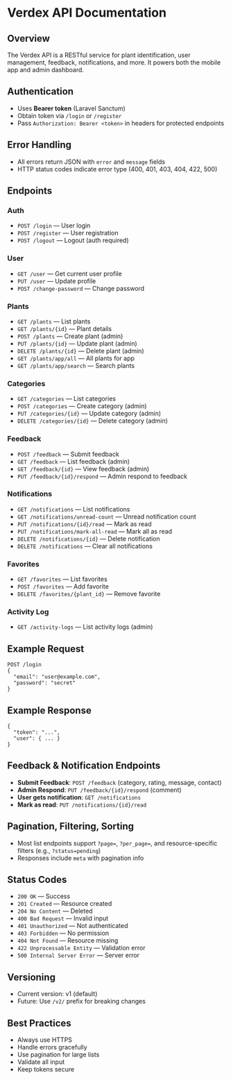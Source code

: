 # Verdex API Documentation

## Overview
The Verdex API is a RESTful service for plant identification, user management, feedback, notifications, and more. It powers both the mobile app and admin dashboard.

## Authentication
- Uses **Bearer token** (Laravel Sanctum)
- Obtain token via `/login` or `/register`
- Pass `Authorization: Bearer <token>` in headers for protected endpoints

## Error Handling
- All errors return JSON with `error` and `message` fields
- HTTP status codes indicate error type (400, 401, 403, 404, 422, 500)

## Endpoints

### Auth
- `POST /login` — User login
- `POST /register` — User registration
- `POST /logout` — Logout (auth required)

### User
- `GET /user` — Get current user profile
- `PUT /user` — Update profile
- `POST /change-password` — Change password

### Plants
- `GET /plants` — List plants
- `GET /plants/{id}` — Plant details
- `POST /plants` — Create plant (admin)
- `PUT /plants/{id}` — Update plant (admin)
- `DELETE /plants/{id}` — Delete plant (admin)
- `GET /plants/app/all` — All plants for app
- `GET /plants/app/search` — Search plants

### Categories
- `GET /categories` — List categories
- `POST /categories` — Create category (admin)
- `PUT /categories/{id}` — Update category (admin)
- `DELETE /categories/{id}` — Delete category (admin)

### Feedback
- `POST /feedback` — Submit feedback
- `GET /feedback` — List feedback (admin)
- `GET /feedback/{id}` — View feedback (admin)
- `PUT /feedback/{id}/respond` — Admin respond to feedback

### Notifications
- `GET /notifications` — List notifications
- `GET /notifications/unread-count` — Unread notification count
- `PUT /notifications/{id}/read` — Mark as read
- `PUT /notifications/mark-all-read` — Mark all as read
- `DELETE /notifications/{id}` — Delete notification
- `DELETE /notifications` — Clear all notifications

### Favorites
- `GET /favorites` — List favorites
- `POST /favorites` — Add favorite
- `DELETE /favorites/{plant_id}` — Remove favorite

### Activity Log
- `GET /activity-logs` — List activity logs (admin)

## Example Request
```
POST /login
{
  "email": "user@example.com",
  "password": "secret"
}
```

## Example Response
```
{
  "token": "...",
  "user": { ... }
}
```

## Feedback & Notification Endpoints
- **Submit Feedback**: `POST /feedback` (category, rating, message, contact)
- **Admin Respond**: `PUT /feedback/{id}/respond` (comment)
- **User gets notification**: `GET /notifications`
- **Mark as read**: `PUT /notifications/{id}/read`

## Pagination, Filtering, Sorting
- Most list endpoints support `?page=`, `?per_page=`, and resource-specific filters (e.g., `?status=pending`)
- Responses include `meta` with pagination info

## Status Codes
- `200 OK` — Success
- `201 Created` — Resource created
- `204 No Content` — Deleted
- `400 Bad Request` — Invalid input
- `401 Unauthorized` — Not authenticated
- `403 Forbidden` — No permission
- `404 Not Found` — Resource missing
- `422 Unprocessable Entity` — Validation error
- `500 Internal Server Error` — Server error

## Versioning
- Current version: v1 (default)
- Future: Use `/v2/` prefix for breaking changes

## Best Practices
- Always use HTTPS
- Handle errors gracefully
- Use pagination for large lists
- Validate all input
- Keep tokens secure 